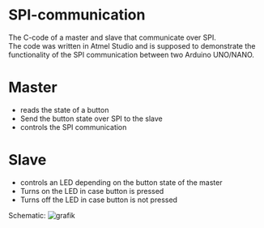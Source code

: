 # SPI-communication
The C-code of a master and slave that communicate over SPI.  
The code was written in Atmel Studio and is supposed to demonstrate the functionality of the SPI communication between two Arduino UNO/NANO.

# Master
- reads the state of a button
- Send the button state over SPI to the slave
- controls the SPI communication

# Slave
- controls an LED depending on the button state of the master
- Turns on the LED in case button is pressed
- Turns off the LED in case button is not pressed

Schematic:
![grafik](https://user-images.githubusercontent.com/75970114/156928800-558700fe-855b-4e23-88f7-b167ededae27.png)
